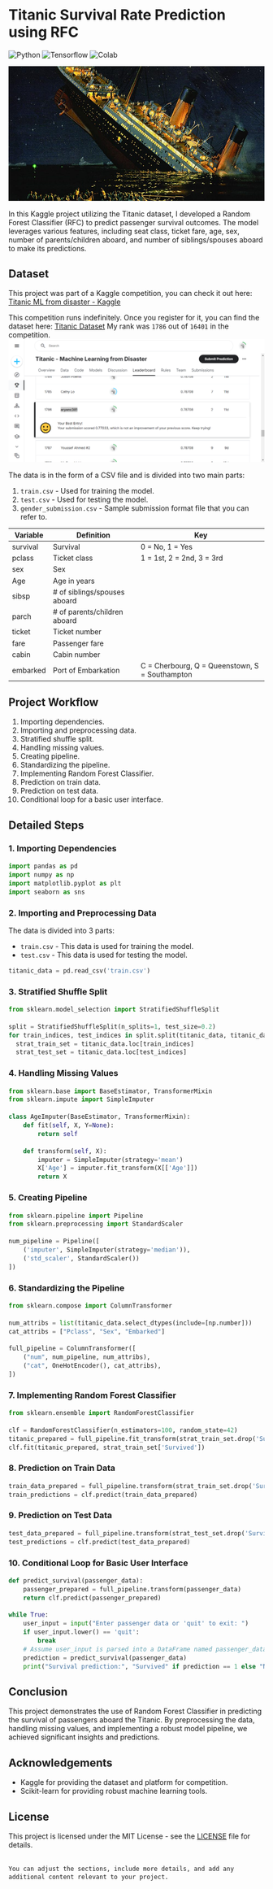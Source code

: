 # Titanic Survival Rate Prediction using RFC

![Python](https://img.shields.io/badge/Python-3.12.4-blueviolet)
![Tensorflow](https://img.shields.io/badge/ML-Tensorflow-fcba03)
![Colab](https://img.shields.io/badge/Editor-GColab-blue)

![intro_titanic](intro.jpg)

In this Kaggle project utilizing the Titanic dataset, I developed a Random Forest Classifier (RFC) to predict passenger survival outcomes. The model leverages various features, including seat class, ticket fare, age, sex, number of parents/children aboard, and number of siblings/spouses aboard to make its predictions.

## Dataset

This project was part of a Kaggle competition, you can check it out here: [Titanic ML from disaster - Kaggle](https://www.kaggle.com/competitions/titanic/overview)

This competition runs indefinitely. Once you register for it, you can find the dataset here: [Titanic Dataset](https://www.kaggle.com/competitions/titanic/data)
My rank was ```1786``` out of ```16401``` in the competition.
![leaderboard](titanic.png)

The data is in the form of a CSV file and is divided into two main parts:
1. `train.csv` - Used for training the model.
2. `test.csv` - Used for testing the model.
3. `gender_submission.csv` - Sample submission format file that you can refer to.

| Variable  | Definition                            | Key                                      |
|-----------|---------------------------------------|------------------------------------------|
| survival  | Survival                              | 0 = No, 1 = Yes                          |
| pclass    | Ticket class                          | 1 = 1st, 2 = 2nd, 3 = 3rd                |
| sex       | Sex                                   |                                          |
| Age       | Age in years                          |                                          |
| sibsp     | # of siblings/spouses aboard          |                                          |
| parch     | # of parents/children aboard          |                                          |
| ticket    | Ticket number                         |                                          |
| fare      | Passenger fare                        |                                          |
| cabin     | Cabin number                          |                                          |
| embarked  | Port of Embarkation                   | C = Cherbourg, Q = Queenstown, S = Southampton |

## Project Workflow

1. Importing dependencies.
2. Importing and preprocessing data.
3. Stratified shuffle split.
4. Handling missing values.
5. Creating pipeline.
6. Standardizing the pipeline.
7. Implementing Random Forest Classifier.
8. Prediction on train data.
9. Prediction on test data.
10. Conditional loop for a basic user interface.

## Detailed Steps

### 1. Importing Dependencies

```python
import pandas as pd
import numpy as np
import matplotlib.pyplot as plt
import seaborn as sns
```

### 2. Importing and Preprocessing Data

The data is divided into 3 parts:

- `train.csv` - This data is used for training the model.
- `test.csv` - This data is used for testing the model.

```python
titanic_data = pd.read_csv('train.csv')
```

### 3. Stratified Shuffle Split

```python
from sklearn.model_selection import StratifiedShuffleSplit

split = StratifiedShuffleSplit(n_splits=1, test_size=0.2)
for train_indices, test_indices in split.split(titanic_data, titanic_data[['Survived', 'Pclass', 'Sex']]):
  strat_train_set = titanic_data.loc[train_indices]
  strat_test_set = titanic_data.loc[test_indices]
```

### 4. Handling Missing Values

```python
from sklearn.base import BaseEstimator, TransformerMixin
from sklearn.impute import SimpleImputer

class AgeImputer(BaseEstimator, TransformerMixin):
    def fit(self, X, Y=None):
        return self

    def transform(self, X):
        imputer = SimpleImputer(strategy='mean')
        X['Age'] = imputer.fit_transform(X[['Age']])
        return X
```

### 5. Creating Pipeline

```python
from sklearn.pipeline import Pipeline
from sklearn.preprocessing import StandardScaler

num_pipeline = Pipeline([
    ('imputer', SimpleImputer(strategy='median')),
    ('std_scaler', StandardScaler())
])
```

### 6. Standardizing the Pipeline

```python
from sklearn.compose import ColumnTransformer

num_attribs = list(titanic_data.select_dtypes(include=[np.number]))
cat_attribs = ["Pclass", "Sex", "Embarked"]

full_pipeline = ColumnTransformer([
    ("num", num_pipeline, num_attribs),
    ("cat", OneHotEncoder(), cat_attribs),
])
```

### 7. Implementing Random Forest Classifier

```python
from sklearn.ensemble import RandomForestClassifier

clf = RandomForestClassifier(n_estimators=100, random_state=42)
titanic_prepared = full_pipeline.fit_transform(strat_train_set.drop('Survived', axis=1))
clf.fit(titanic_prepared, strat_train_set['Survived'])
```

### 8. Prediction on Train Data

```python
train_data_prepared = full_pipeline.transform(strat_train_set.drop('Survived', axis=1))
train_predictions = clf.predict(train_data_prepared)
```

### 9. Prediction on Test Data

```python
test_data_prepared = full_pipeline.transform(strat_test_set.drop('Survived', axis=1))
test_predictions = clf.predict(test_data_prepared)
```

### 10. Conditional Loop for Basic User Interface

```python
def predict_survival(passenger_data):
    passenger_prepared = full_pipeline.transform(passenger_data)
    return clf.predict(passenger_prepared)

while True:
    user_input = input("Enter passenger data or 'quit' to exit: ")
    if user_input.lower() == 'quit':
        break
    # Assume user_input is parsed into a DataFrame named passenger_data
    prediction = predict_survival(passenger_data)
    print("Survival prediction:", "Survived" if prediction == 1 else "Not Survived")
```

## Conclusion

This project demonstrates the use of Random Forest Classifier in predicting the survival of passengers aboard the Titanic. By preprocessing the data, handling missing values, and implementing a robust model pipeline, we achieved significant insights and predictions.

## Acknowledgements

- Kaggle for providing the dataset and platform for competition.
- Scikit-learn for providing robust machine learning tools.

## License

This project is licensed under the MIT License - see the [LICENSE](LICENSE) file for details.
```

You can adjust the sections, include more details, and add any additional content relevant to your project.
